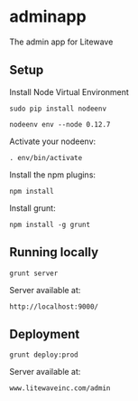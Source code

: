 # adminapp

The admin app for Litewave

## Setup

Install Node Virtual Environment 

`sudo pip install nodeenv`

`nodeenv env --node 0.12.7`

Activate your nodeenv:

`. env/bin/activate`

Install the npm plugins:

`npm install`

Install grunt:

`npm install -g grunt`


## Running locally

`grunt server`

Server available at:

`http://localhost:9000/`

## Deployment

`grunt deploy:prod`

Server available at:

`www.litewaveinc.com/admin`
